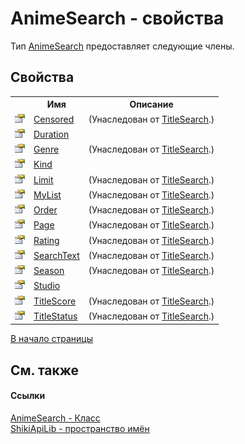 # AnimeSearch - свойства
 

Тип <a href="T_ShikiApiLib_AnimeSearch.md">AnimeSearch</a> предоставляет следующие члены.


## Свойства
<table><tr><th></th><th>Имя</th><th>Описание</th></tr><tr><td><img src="media/pubproperty.gif" /></td><td><a href="P_ShikiApiLib_TitleSearch_Censored.md">Censored</a></td><td> (Унаследован от <a href="T_ShikiApiLib_TitleSearch.md">TitleSearch</a>.)</td></tr><tr><td><img src="media/pubproperty.gif" /></td><td><a href="P_ShikiApiLib_AnimeSearch_Duration.md">Duration</a></td><td /></tr><tr><td><img src="media/pubproperty.gif" /></td><td><a href="P_ShikiApiLib_TitleSearch_Genre.md">Genre</a></td><td> (Унаследован от <a href="T_ShikiApiLib_TitleSearch.md">TitleSearch</a>.)</td></tr><tr><td><img src="media/pubproperty.gif" /></td><td><a href="P_ShikiApiLib_AnimeSearch_Kind.md">Kind</a></td><td /></tr><tr><td><img src="media/pubproperty.gif" /></td><td><a href="P_ShikiApiLib_TitleSearch_Limit.md">Limit</a></td><td> (Унаследован от <a href="T_ShikiApiLib_TitleSearch.md">TitleSearch</a>.)</td></tr><tr><td><img src="media/pubproperty.gif" /></td><td><a href="P_ShikiApiLib_TitleSearch_MyList.md">MyList</a></td><td> (Унаследован от <a href="T_ShikiApiLib_TitleSearch.md">TitleSearch</a>.)</td></tr><tr><td><img src="media/pubproperty.gif" /></td><td><a href="P_ShikiApiLib_TitleSearch_Order.md">Order</a></td><td> (Унаследован от <a href="T_ShikiApiLib_TitleSearch.md">TitleSearch</a>.)</td></tr><tr><td><img src="media/pubproperty.gif" /></td><td><a href="P_ShikiApiLib_TitleSearch_Page.md">Page</a></td><td> (Унаследован от <a href="T_ShikiApiLib_TitleSearch.md">TitleSearch</a>.)</td></tr><tr><td><img src="media/pubproperty.gif" /></td><td><a href="P_ShikiApiLib_TitleSearch_Rating.md">Rating</a></td><td> (Унаследован от <a href="T_ShikiApiLib_TitleSearch.md">TitleSearch</a>.)</td></tr><tr><td><img src="media/pubproperty.gif" /></td><td><a href="P_ShikiApiLib_TitleSearch_SearchText.md">SearchText</a></td><td> (Унаследован от <a href="T_ShikiApiLib_TitleSearch.md">TitleSearch</a>.)</td></tr><tr><td><img src="media/pubproperty.gif" /></td><td><a href="P_ShikiApiLib_TitleSearch_Season.md">Season</a></td><td> (Унаследован от <a href="T_ShikiApiLib_TitleSearch.md">TitleSearch</a>.)</td></tr><tr><td><img src="media/pubproperty.gif" /></td><td><a href="P_ShikiApiLib_AnimeSearch_Studio">Studio</a></td><td /></tr><tr><td><img src="media/pubproperty.gif" /></td><td><a href="P_ShikiApiLib_TitleSearch_TitleScore.md">TitleScore</a></td><td> (Унаследован от <a href="T_ShikiApiLib_TitleSearch.md">TitleSearch</a>.)</td></tr><tr><td><img src="media/pubproperty.gif" /></td><td><a href="P_ShikiApiLib_TitleSearch_TitleStatus.md">TitleStatus</a></td><td> (Унаследован от <a href="T_ShikiApiLib_TitleSearch.md">TitleSearch</a>.)</td></tr></table>
<a href="#animesearch---свойства">В начало страницы</a>

## См. также


#### Ссылки
<a href="T_ShikiApiLib_AnimeSearch.md">AnimeSearch - Класс</a><br /><a href="N_ShikiApiLib.md">ShikiApiLib - пространство имён</a><br />